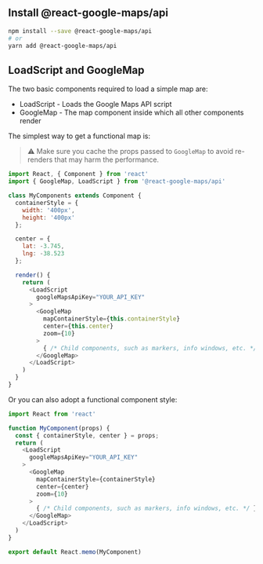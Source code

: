 ## Install @react-google-maps/api

```bash
npm install --save @react-google-maps/api
# or
yarn add @react-google-maps/api
```

## LoadScript and GoogleMap

The two basic components required to load a simple map are:

* LoadScript - Loads the Google Maps API script
* GoogleMap - The map component inside which all other components render

The simplest way to get a functional map is:

> ⚠️ Make sure you cache the props passed to `GoogleMap` to avoid re-renders that may harm the performance.

```js
import React, { Component } from 'react'
import { GoogleMap, LoadScript } from '@react-google-maps/api'

class MyComponents extends Component {
  containerStyle = {
    width: '400px',
    height: '400px'
  };

  center = {
    lat: -3.745,
    lng: -38.523
  };

  render() {
    return (
      <LoadScript
        googleMapsApiKey="YOUR_API_KEY"
      >
        <GoogleMap
          mapContainerStyle={this.containerStyle}
          center={this.center}
          zoom={10}
        >
          { /* Child components, such as markers, info windows, etc. */ }
        </GoogleMap>
      </LoadScript>
    )
  }
}
```

Or you can also adopt a functional component style:

```js
import React from 'react'

function MyComponent(props) {
  const { containerStyle, center } = props;
  return (
    <LoadScript
      googleMapsApiKey="YOUR_API_KEY"
    >
      <GoogleMap
        mapContainerStyle={containerStyle}
        center={center}
        zoom={10}
      >
        { /* Child components, such as markers, info windows, etc. */ }
      </GoogleMap>
    </LoadScript>
  )
}

export default React.memo(MyComponent)
```
